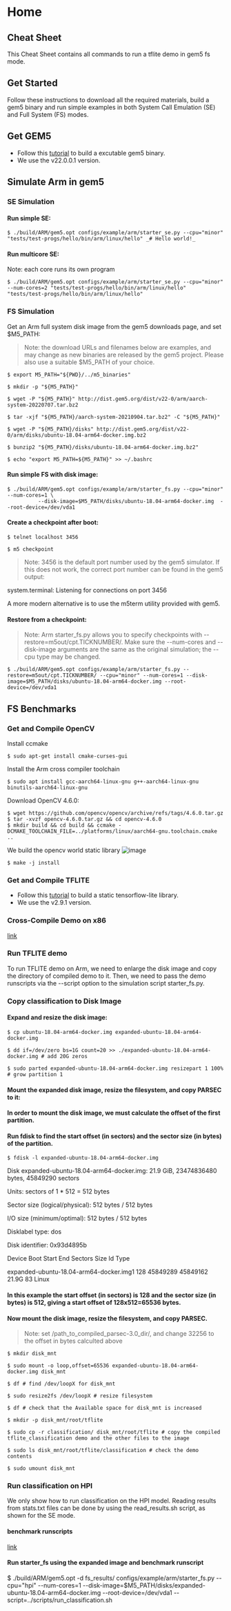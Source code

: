 # Home
## Cheat Sheet
This Cheat Sheet contains all commands to run a tflite demo in gem5 fs mode.

## Get Started
Follow these instructions to download all the required materials, build a gem5 binary and run simple examples in both System Call Emulation (SE) and Full System (FS) modes.

## Get GEM5
- Follow this [tutorial](https://www.gem5.org/getting_started/) to build a excutable gem5 binary.
- We use the v22.0.0.1 version.

## Simulate Arm in gem5

### SE Simulation

#### Run simple SE:
```
$ ./build/ARM/gem5.opt configs/example/arm/starter_se.py --cpu="minor" "tests/test-progs/hello/bin/arm/linux/hello" _# Hello world!_
```
#### Run multicore SE:

Note: each core runs its own program
```
$ ./build/ARM/gem5.opt configs/example/arm/starter_se.py --cpu="minor" --num-cores=2 "tests/test-progs/hello/bin/arm/linux/hello" "tests/test-progs/hello/bin/arm/linux/hello"
```
### FS Simulation

Get an Arm full system disk image from the gem5 downloads page, and set $M5_PATH:

> Note: the download URLs and filenames below are examples, and may change as new binaries are released by the gem5 project. Please also use a suitable $M5_PATH of your choice.
```
$ export M5_PATH="${PWD}/../m5_binaries"

$ mkdir -p "${M5_PATH}"

$ wget -P "${M5_PATH}" http://dist.gem5.org/dist/v22-0/arm/aarch-system-20220707.tar.bz2

$ tar -xjf "${M5_PATH}/aarch-system-20210904.tar.bz2" -C "${M5_PATH}"

$ wget -P "${M5_PATH}/disks" http://dist.gem5.org/dist/v22-0/arm/disks/ubuntu-18.04-arm64-docker.img.bz2

$ bunzip2 "${M5_PATH}/disks/ubuntu-18.04-arm64-docker.img.bz2"

$ echo "export M5_PATH=${M5_PATH}" >> ~/.bashrc
```
#### Run simple FS with disk image:
```
$ ./build/ARM/gem5.opt configs/example/arm/starter_fs.py --cpu="minor" --num-cores=1 \
          --disk-image=$M5_PATH/disks/ubuntu-18.04-arm64-docker.img  --root-device=/dev/vda1
```
#### Create a checkpoint after boot:
```
$ telnet localhost 3456

$ m5 checkpoint
```
> Note: 3456 is the default port number used by the gem5 simulator. If this does not work, the correct port number can be found in the gem5 output:

system.terminal: Listening for connections on port 3456

A more modern alternative is to use the m5term utility provided with gem5.

#### Restore from a checkpoint:

> Note: Arm starter_fs.py allows you to specify checkpoints with --restore=m5out/cpt.TICKNUMBER/. Make sure the --num-cores and --disk-image arguments are the same as the original simulation; the --cpu type may be changed.
```
$ ./build/ARM/gem5.opt configs/example/arm/starter_fs.py --restore=m5out/cpt.TICKNUMBER/ --cpu="minor" --num-cores=1 --disk-image=$M5_PATH/disks/ubuntu-18.04-arm64-docker.img --root-device=/dev/vda1
```
## FS Benchmarks

### Get and Compile OpenCV

Install ccmake
```
$ sudo apt-get install cmake-curses-gui
```
Install the Arm cross compiler toolchain
```
$ sudo apt install gcc-aarch64-linux-gnu g++-aarch64-linux-gnu binutils-aarch64-linux-gnu
```

Download OpenCV 4.6.0:
```
$ wget https://github.com/opencv/opencv/archive/refs/tags/4.6.0.tar.gz
$ tar -xvzf opencv-4.6.0.tar.gz && cd opencv-4.6.0
$ mkdir build && cd build && ccmake -DCMAKE_TOOLCHAIN_FILE=../platforms/linux/aarch64-gnu.toolchain.cmake ..
```
We build the opencv world static library
![image](images/1e4152e9-bb59-439f-9fff-b7a35173c0a6.png)

```
$ make -j install
```

### Get and Compile TFLITE

- Follow this [tutorial](https://www.tensorflow.org/lite/guide/build_cmake) to build a static tensorflow-lite library.
- We use the v2.9.1 version.

### Cross-Compile Demo on x86

[link](../README)

### Run TFLITE demo
To run TFLITE demo on Arm, we need to enlarge the disk image and copy the directory of compiled demo to it. Then, we need to pass the demo runscripts via the --script option to the simulation script starter_fs.py.

### Copy classification to Disk Image

#### Expand and resize the disk image:
```
$ cp ubuntu-18.04-arm64-docker.img expanded-ubuntu-18.04-arm64-docker.img

$ dd if=/dev/zero bs=1G count=20 >> ./expanded-ubuntu-18.04-arm64-docker.img # add 20G zeros

$ sudo parted expanded-ubuntu-18.04-arm64-docker.img resizepart 1 100% # grow partition 1
```
#### Mount the expanded disk image, resize the filesystem, and copy PARSEC to it:

#### In order to mount the disk image, we must calculate the offset of the first partition.

#### Run fdisk to find the start offset (in sectors) and the sector size (in bytes) of the partition.
```
$ fdisk -l expanded-ubuntu-18.04-arm64-docker.img
```
Disk expanded-ubuntu-18.04-arm64-docker.img: 21.9 GiB, 23474836480 bytes, 45849290 sectors

Units: sectors of 1 * 512 = 512 bytes

Sector size (logical/physical): 512 bytes / 512 bytes

I/O size (minimum/optimal): 512 bytes / 512 bytes

Disklabel type: dos

Disk identifier: 0x93d4895b

Device                                  Boot Start      End  Sectors  Size Id Type

expanded-ubuntu-18.04-arm64-docker.img1        128 45849289 45849162 21.9G 83 Linux

#### In this example  the start offset (in sectors) is 128 and the sector size (in bytes) is 512, giving a start offset of 128x512=65536 bytes.

#### Now mount the disk image, resize the filesystem, and copy PARSEC.

> Note: set /path_to_compiled_parsec-3.0_dir/, and change 32256 to the offset in bytes calculted above
```
$ mkdir disk_mnt

$ sudo mount -o loop,offset=65536 expanded-ubuntu-18.04-arm64-docker.img disk_mnt

$ df # find /dev/loopX for disk_mnt

$ sudo resize2fs /dev/loopX # resize filesystem

$ df # check that the Available space for disk_mnt is increased

$ mkdir -p disk_mnt/root/tflite

$ sudo cp -r classification/ disk_mnt/root/tflite # copy the compiled tflite_classification demo and the other files to the image

$ sudo ls disk_mnt/root/tflite/classification # check the demo contents

$ sudo umount disk_mnt
```
### Run classification on HPI

We only show how to run classification on the HPI model. Reading results from stats.txt files can be done by using the read_results.sh script, as shown for the SE mode.

#### benchmark runscripts

[link](../scripts/run_classification.sh)

#### Run starter_fs using the expanded image and benchmark runscript

$ ./build/ARM/gem5.opt -d fs_results/<benchmark> configs/example/arm/starter_fs.py --cpu="hpi" --num-cores=1 --disk-image=$M5_PATH/disks/expanded-ubuntu-18.04-arm64-docker.img --root-device=/dev/vda1 --script=../scripts/run_classification.sh
